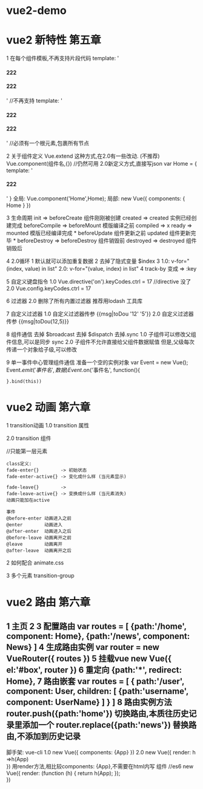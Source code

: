 # vue2-demo
vue2 新特性 第五章
=========================
1 在每个组件模板,不再支持片段代码
     template: '<h4>222</h4><h4>222</h4>' //不再支持
     template: '<div><h4>222</h4><h4>222</h4></div>' //必须有一个根元素,包裹所有节点

2 关于组件定义
    Vue.extend 这种方式,在2.0有一些改动. (不推荐)
    Vue.component(组件名,{}) //仍然可用
    2.0新定义方式,直接写json 
    var Home = {
        template: '<h4>222</h4>'
    }
    全局: Vue.component('Home',Home);
    局部: new Vue({
        components: {
            Home
        }
    })

3 生命周期
    init            => beforeCreate  组件刚刚被创建
    created         => created       实例已经创建完成
    beforeCompile   => beforeMount   模版编译之前
    compiled        => x
    ready           => mounted       模版已经编译完成 *
                        beforeUpdate  组件更新之前
                        updated       组件更新完毕 *
    beforeDestroy   => beforeDestroy 组件销毁前
    destroyed       => destroyed     组件销毁后

4 2.0循环
    1 默认就可以添加重复数据
    2 去掉了隐式变量 $index
    3 1.0: v-for="(index, value) in list"
      2.0: v-for="(value, index) in list"
    4 track-by 变成 => :key    

5 自定义键盘指令
    1.0 Vue.directive('on').keyCodes.ctrl = 17 //directive 没了
    2.0 Vue.config.keyCodes.ctrl = 17

6 过滤器
    2.0 删除了所有内置过滤器
    推荐用lodash 工具库

7 自定义过滤器
    1.0 自定义过滤器传参 {{msg|toDou '12' '5'}}
    2.0 自定义过滤器传参 {{msg|toDou(12,5)}}

8 组件通信
    去掉 $broadcast
    去掉 $dispatch
    去掉.sync
    1.0 子组件可以修改父组件信息,可以是同步 sync
    2.0 子组件不允许直接给父组件数据赋值
        但是,父级每次传递一个对象给子级,可以修改

9 单一事件中心管理组件通信
    准备一个空的实例对象 
    var Event = new Vue();
    Event.$emit('事件名', 数据)
    Event.$on('事件名', function(){

    }.bind(this))

vue2 动画 第六章
=========================
1 transition动画
    1.0 transition 属性 <p transition="fade"></p>
    2.0 transition 组件 
    <transition>
        <p></p> //只能第一层元素
    </transition>

    class定义:
    fade-enter{}        -> 初始状态
    fade-enter-active{} -> 变化成什么样 (当元素显示) 

    fade-leave{}        -> 
    fade-leave-active{} -> 变换成什么样 (当元素消失)
    动画只能加在active

    事件
    @before-enter 动画进入之前
    @enter        动画进入
    @after-enter  动画进入之后
    @before-leave 动画离开之前
    @leave        动画离开
    @after-leave  动画离开之后

2 如何配合 animate.css
    <transition enter-active-class="animated bounceInLeft"
                leave-active-class="animated bounceOutRight">
        <div v-show="show"></div>
    </transition>
3 多个元素 transition-group
     <transition-group>
        <p :key="1"></p>
        <p :key="2"></p>
    </transition-group>



vue2 路由 第六章
=========================
1 <router-link to="/home">主页</router-link>
2 <router-view></router-view>
3 配置路由
    var routes = [
        {path:'/home', component: Home},
        {path:'/news', component: News}
    ]
4 生成路由实例
    var router = new VueRouter({
        routes
    })
5 挂载vue
    new Vue({
        el:'#box',
        router
    })
6 重定向
    {path:'*', redirect: Home},
7 路由嵌套
    var routes = [
        {
            path:'/user', 
            component: User,
            children: [
                {path:'username', component: UserName}
            ]
        }
    ]
8 路由实例方法
    router.push({path:'home'}) 切换路由,本质往历史记录里添加一个
    router.replace({path:'news'}) 替换路由,不添加到历史记录
-------------------------
脚手架: vue-cli
    1.0 
        new Vue({
            components: {App}
        })
    2.0
        new Vue({
            render: h =>h(App)     
        })
    用render方法,相比较components: {App},不需要在html内写 <app></app>组件
    //es6
    new Vue({
        render: (function (h) {
            return h(App);
        });    
    })